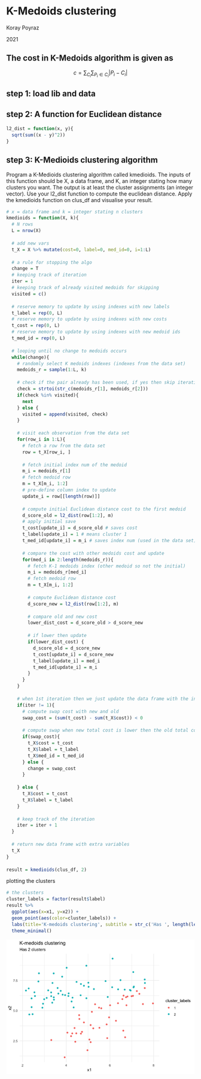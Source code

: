 K-Medoids clustering
================
Koray Poyraz

2021

## The cost in K-Medoids algorithm is given as

```math
c=\sum_{C_i}\sum_{P_i\in C_i}|P_i-C_i|
```

## step 1: load lib and data

## step 2: A function for Euclidean distance

``` r
l2_dist = function(x, y){
  sqrt(sum((x - y)^2))
}
```

## step 3: K-Medioids clustering algorithm

Program a K-Medioids clustering algorithm called kmedioids. The inputs
of this function should be X, a data frame, and K, an integer stating
how many clusters you want. The output is at least the cluster
assignments (an integer vector). Use your l2_dist function to compute
the euclidean distance. Apply the kmedioids function on clus_df and
visualise your result.

``` r
# x = data frame and k = integer stating n clusters
kmedioids = function(X, k){
  # N rows
  L = nrow(X)

  # add new vars
  t_X = X %>% mutate(cost=0, label=0, med_id=0, i=1:L)
  
  # a rule for stopping the algo
  change = T
  # keeping track of iteration
  iter = 1
  # keeping track of already visited medoids for skipping
  visited = c()
  
  # reserve memory to update by using indexes with new labels
  t_label = rep(0, L)
  # reserve memory to update by using indexes with new costs
  t_cost = rep(0, L)
  # reserve memory to update by using indexes with new medoid ids
  t_med_id = rep(0, L)
  
  # looping until no change to medoids occurs
  while(change){
    # randomly select K medoids indexes (indexes from the data set)
    medoids_r = sample(1:L, k)
    
    # check if the pair already has been used, if yes then skip iteration else continue
    check = strtoi(str_c(medoids_r[1], medoids_r[2]))
    if(check %in% visited){
      next
    } else {
      visited = append(visited, check)
    }
    
    # visit each observation from the data set
    for(row_i in 1:L){
      # fetch a row from the data set
      row = t_X[row_i, ]
      
      # fetch initial index num of the medoid
      m_i = medoids_r[1]
      # fetch medoid row
      m = t_X[m_i, 1:2]
      # pre-define column index to update
      update_i = row[[length(row)]]
      
      # compute initial Euclidean distance cost to the first medoid
      d_score_old = l2_dist(row[1:2], m)
      # apply initial save
      t_cost[update_i] = d_score_old # saves cost
      t_label[update_i] = 1 # means cluster 1
      t_med_id[update_i] = m_i # saves index num (used in the data set) of the medoids
      
      # compare the cost with other medoids cost and update
      for(med_i in 2:length(medoids_r)){
        # fetch K-1 medoids index (other medoid so not the initial)
        m_i = medoids_r[med_i]
        # fetch medoid row
        m = t_X[m_i, 1:2]

        # compute Euclidean distance cost
        d_score_new = l2_dist(row[1:2], m)
        
        # compare old and new cost
        lower_dist_cost = d_score_old > d_score_new
        
        # if lower then update
        if(lower_dist_cost) {
          d_score_old = d_score_new
          t_cost[update_i] = d_score_new
          t_label[update_i] = med_i
          t_med_id[update_i] = m_i
        }
      }
    }
    
    # when 1st iteration then we just update the data frame with the initial cost and label
    if(iter != 1){
      # compute swap cost with new and old
      swap_cost = (sum(t_cost) - sum(t_X$cost)) < 0
      
      # compute swap when new total cost is lower then the old total cost otherwise terminate the algorithm
      if(swap_cost){
        t_X$cost = t_cost
        t_X$label = t_label
        t_X$med_id = t_med_id
      } else {
        change = swap_cost
      }
      
    } else {
      t_X$cost = t_cost
      t_X$label = t_label
    }
    
    # keep track of the iteration
    iter = iter + 1
  }

  # return new data frame with extra variables
  t_X
}

result = kmedioids(clus_df, 2)
```

plotting the clusters

``` r
# the clusters
cluster_labels = factor(result$label)
result %>% 
  ggplot(aes(x=x1, y=x2)) +
  geom_point(aes(color=cluster_labels)) +
  labs(title='K-medoids clustering', subtitle = str_c('Has ', length(levels(cluster_labels)), ' clusters')) +
  theme_minimal()
```

![](k_medoids_clustering_files/figure-gfm/unnamed-chunk-3-1.png)<!-- -->
